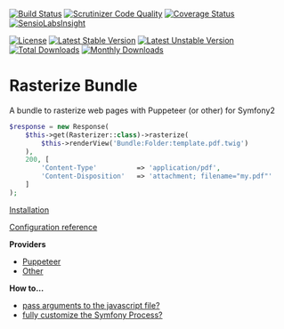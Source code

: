 [![Build Status](https://travis-ci.org/Padam87/RasterizeBundle.svg?branch=master)](https://travis-ci.org/Padam87/RasterizeBundle)
[![Scrutinizer Code Quality](https://scrutinizer-ci.com/g/Padam87/RasterizeBundle/badges/quality-score.png?s=dbb22e5306bff73f2b3494261ddb8d6d7c6b35d7)](https://scrutinizer-ci.com/g/Padam87/RasterizeBundle/)
[![Coverage Status](https://coveralls.io/repos/Padam87/RasterizeBundle/badge.png)](https://coveralls.io/r/Padam87/RasterizeBundle)
[![SensioLabsInsight](https://insight.sensiolabs.com/projects/7e2ecf7a-40d7-41f4-9103-a99593c435d2/mini.png)](https://insight.sensiolabs.com/projects/7e2ecf7a-40d7-41f4-9103-a99593c435d2)

[![License](https://poser.pugx.org/padam87/rasterize-bundle/license.png)](https://packagist.org/packages/padam87/rasterize-bundle)
[![Latest Stable Version](https://poser.pugx.org/padam87/rasterize-bundle/v/stable.png)](https://packagist.org/packages/padam87/rasterize-bundle)
[![Latest Unstable Version](https://poser.pugx.org/padam87/rasterize-bundle/v/unstable.png)](https://packagist.org/packages/padam87/rasterize-bundle)
[![Total Downloads](https://poser.pugx.org/padam87/rasterize-bundle/downloads.png)](https://packagist.org/packages/padam87/rasterize-bundle)
[![Monthly Downloads](https://poser.pugx.org/padam87/rasterize-bundle/d/monthly.png)](https://packagist.org/packages/padam87/rasterize-bundle)

# Rasterize Bundle #

A bundle to rasterize web pages with Puppeteer (or other) for Symfony2

```php
$response = new Response(
    $this->get(Rasterizer::class)->rasterize(
        $this->renderView('Bundle:Folder:template.pdf.twig')
    ),
    200, [
        'Content-Type'          => 'application/pdf',
        'Content-Disposition'   => 'attachment; filename="my.pdf"'
    ]
);
```

[Installation](Resources/docs/install.md)

[Configuration reference](Resources/docs/configuration_reference.md)

**Providers**
- [Puppeteer](Resources/docs/provider/puppeteer.md)
- [Other](Resources/docs/provider/other.md)

**How to...**
 - [pass arguments to the javascript file?](Resources/docs/how_to_pass_arguments.md)
 - [fully customize the Symfony Process?](Resources/docs/how_to_customize_the_process.md)



